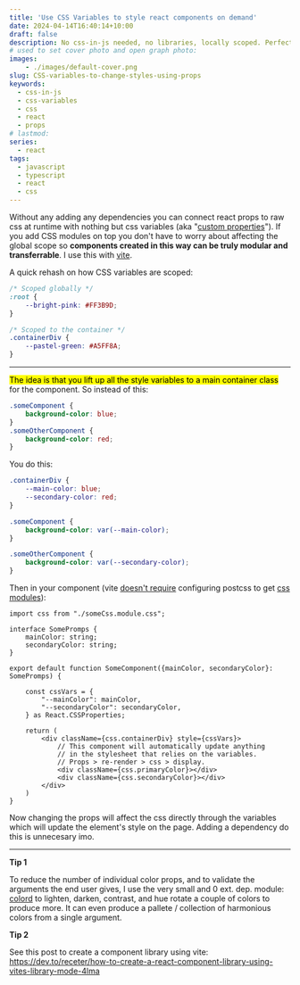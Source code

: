```yaml
---
title: 'Use CSS Variables to style react components on demand'
date: 2024-04-14T16:40:14+10:00
draft: false
description: No css-in-js needed, no libraries, locally scoped. Perfect for creating tree-shakeable component libraries.
# used to set cover photo and open graph photo:
images: 
    - ./images/default-cover.png
slug: CSS-variables-to-change-styles-using-props
keywords:
  - css-in-js
  - css-variables
  - css
  - react
  - props  
# lastmod: 
series:
  - react
tags: 
  - javascript
  - typescript
  - react
  - css 
---
```




Without any adding any dependencies you can connect react props to raw css at runtime with nothing but css variables (aka "[custom properties](https://developer.mozilla.org/en-US/docs/Web/CSS/Using_CSS_custom_properties)"). If you add CSS modules on top you don't have to worry about affecting the global scope so **components created in this way can be truly modular and transferrable**. I use this with [vite](https://vitejs.dev/). 

A quick rehash on how CSS variables are scoped:

```css
/* Scoped globally */
:root {
    --bright-pink: #FF3B9D;
}

/* Scoped to the container */
.containerDiv {
    --pastel-green: #A5FF8A;
}
```

----



<mark>The idea is that you lift up all the style variables to a main container class</mark> for the component. So instead of this:

```css
.someComponent {
    background-color: blue;
}
.someOtherComponent {
    background-color: red;
}
```

You do this:

```css
.containerDiv {
    --main-color: blue;
    --secondary-color: red;
}

.someComponent {
    background-color: var(--main-color);
}

.someOtherComponent {
    background-color: var(--secondary-color);
}
```



Then in your component (vite [doesn't require](https://vitejs.dev/guide/features.html#css-modules) configuring postcss to get [css modules](https://github.com/css-modules/css-modules)):

```tsx
import css from "./someCss.module.css";

interface SomePromps { 
    mainColor: string;
    secondaryColor: string;
}

export default function SomeComponent({mainColor, secondaryColor}: SomePromps) {
    
    const cssVars = {
        "--mainColor": mainColor,
        "--secondaryColor": secondaryColor,
    } as React.CSSProperties;
	
    return (
        <div className={css.containerDiv} style={cssVars}>
            // This component will automatically update anything
            // in the stylesheet that relies on the variables.
            // Props > re-render > css > display.
            <div className={css.primaryColor}></div>
            <div className={css.secondaryColor}></div>
        </div>
    )
}
```

Now changing the props will affect the css directly through the variables which will update the element's style on the page. Adding a dependency do this is unnecesary imo.

----

**Tip 1**

To reduce the number of individual color props, and to validate the arguments the end user gives, I use  the very small and 0 ext. dep. module: [colord](https://github.com/omgovich/colord) to lighten, darken, contrast, and hue rotate a couple of colors to produce more. It can even produce a pallete / collection of harmonious colors from a single argument.

**Tip 2**

See this post to create a component library using vite: https://dev.to/receter/how-to-create-a-react-component-library-using-vites-library-mode-4lma
